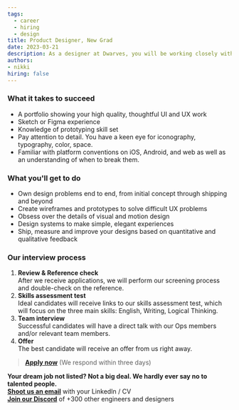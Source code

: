 ```yaml
---
tags:
  - career
  - hiring
  - design
title: Product Designer, New Grad
date: 2023-03-21
description: As a designer at Dwarves, you will be working closely with a team of talented, kind people and working directly with our clients. There is a lot of freedom to contribute to the quality of the project and improve, or prove yourself
authors:
- nikki
hiring: false
---
```

### What it takes to succeed

- A portfolio showing your high quality, thoughtful UI and UX work
- Sketch or Figma experience
- Knowledge of prototyping skill set
- Pay attention to detail. You have a keen eye for iconography, typography, color, space.
- Familiar with platform conventions on iOS, Android, and web as well as an understanding of when to break them.

### What you'll get to do

- Own design problems end to end, from initial concept through shipping and beyond
- Create wireframes and prototypes to solve difficult UX problems
- Obsess over the details of visual and motion design
- Design systems to make simple, elegant experiences
- Ship, measure and improve your designs based on quantitative and qualitative feedback

### Our interview process

1. **Review & Reference check**<br>After we receive applications, we will perform our screening process and double-check on the reference.
2. **Skills assessment test**<br>Ideal candidates will receive links to our skills assessment test, which will focus on the three main skills: English, Writing, Logical Thinking.
3. **Team interview**<br>Successful candidates will have a direct talk with our Ops members and/or relevant team members.
4. **Offer**<br>The best candidate will receive an offer from us right away.

> **[Apply now](mailtospawnd.foundation)** (We respond within three days)

**Your dream job not listed? Not a big deal. We hardly ever say no to talented people.**\
[**Shoot us an email**](mailtospawnd.foundation) with your LinkedIn / CV\
[**Join our Discord**](https://discord.gg/dfoundation) of +300 other engineers and designers
